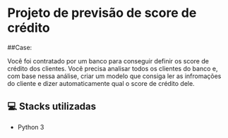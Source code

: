 # Projeto de previsão de score de crédito


##Case: 

Você foi contratado por um banco para conseguir definir os score de crédito dos clientes. Você precisa analisar todos os clientes do banco e, com base nessa análise, criar um modelo que consiga ler as infromações do cliente e dizer automaticamente qual o score de crédito dele.
## 💻 Stacks utilizadas

- Python 3
